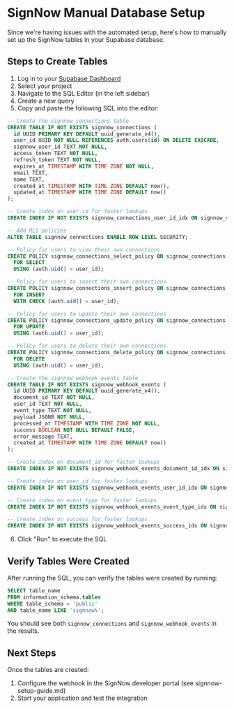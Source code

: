 # SignNow Manual Database Setup

Since we're having issues with the automated setup, here's how to manually set up the SignNow tables in your Supabase database.

## Steps to Create Tables

1. Log in to your [Supabase Dashboard](https://app.supabase.com/)
2. Select your project
3. Navigate to the SQL Editor (in the left sidebar)
4. Create a new query
5. Copy and paste the following SQL into the editor:

```sql
-- Create the signnow_connections table
CREATE TABLE IF NOT EXISTS signnow_connections (
  id UUID PRIMARY KEY DEFAULT uuid_generate_v4(),
  user_id UUID NOT NULL REFERENCES auth.users(id) ON DELETE CASCADE,
  signnow_user_id TEXT NOT NULL,
  access_token TEXT NOT NULL,
  refresh_token TEXT NOT NULL,
  expires_at TIMESTAMP WITH TIME ZONE NOT NULL,
  email TEXT,
  name TEXT,
  created_at TIMESTAMP WITH TIME ZONE DEFAULT now(),
  updated_at TIMESTAMP WITH TIME ZONE DEFAULT now()
);

-- Create index on user_id for faster lookups
CREATE INDEX IF NOT EXISTS signnow_connections_user_id_idx ON signnow_connections(user_id);

-- Add RLS policies
ALTER TABLE signnow_connections ENABLE ROW LEVEL SECURITY;

-- Policy for users to view their own connections
CREATE POLICY signnow_connections_select_policy ON signnow_connections
  FOR SELECT
  USING (auth.uid() = user_id);

-- Policy for users to insert their own connections
CREATE POLICY signnow_connections_insert_policy ON signnow_connections
  FOR INSERT
  WITH CHECK (auth.uid() = user_id);

-- Policy for users to update their own connections
CREATE POLICY signnow_connections_update_policy ON signnow_connections
  FOR UPDATE
  USING (auth.uid() = user_id);

-- Policy for users to delete their own connections
CREATE POLICY signnow_connections_delete_policy ON signnow_connections
  FOR DELETE
  USING (auth.uid() = user_id);

-- Create the signnow_webhook_events table
CREATE TABLE IF NOT EXISTS signnow_webhook_events (
  id UUID PRIMARY KEY DEFAULT uuid_generate_v4(),
  document_id TEXT NOT NULL,
  user_id TEXT NOT NULL,
  event_type TEXT NOT NULL,
  payload JSONB NOT NULL,
  processed_at TIMESTAMP WITH TIME ZONE NOT NULL,
  success BOOLEAN NOT NULL DEFAULT FALSE,
  error_message TEXT,
  created_at TIMESTAMP WITH TIME ZONE DEFAULT now()
);

-- Create index on document_id for faster lookups
CREATE INDEX IF NOT EXISTS signnow_webhook_events_document_id_idx ON signnow_webhook_events(document_id);

-- Create index on user_id for faster lookups
CREATE INDEX IF NOT EXISTS signnow_webhook_events_user_id_idx ON signnow_webhook_events(user_id);

-- Create index on event_type for faster lookups
CREATE INDEX IF NOT EXISTS signnow_webhook_events_event_type_idx ON signnow_webhook_events(event_type);

-- Create index on success for faster lookups
CREATE INDEX IF NOT EXISTS signnow_webhook_events_success_idx ON signnow_webhook_events(success);
```

6. Click "Run" to execute the SQL

## Verify Tables Were Created

After running the SQL, you can verify the tables were created by running:

```sql
SELECT table_name 
FROM information_schema.tables 
WHERE table_schema = 'public' 
AND table_name LIKE 'signnow%';
```

You should see both `signnow_connections` and `signnow_webhook_events` in the results.

## Next Steps

Once the tables are created:

1. Configure the webhook in the SignNow developer portal (see signnow-setup-guide.md)
2. Start your application and test the integration
